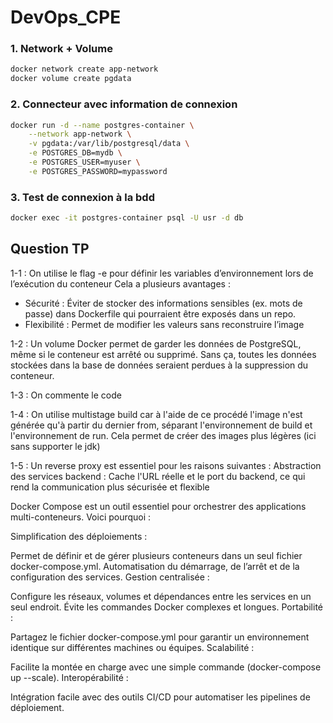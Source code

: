 # DevOps_CPE

### 1. Network + Volume
```bash
docker network create app-network
docker volume create pgdata
```

### 2. Connecteur avec information de connexion
```bash
docker run -d --name postgres-container \
    --network app-network \
    -v pgdata:/var/lib/postgresql/data \
    -e POSTGRES_DB=mydb \
    -e POSTGRES_USER=myuser \
    -e POSTGRES_PASSWORD=mypassword
```

### 3. Test de connexion à la bdd
```bash
docker exec -it postgres-container psql -U usr -d db
```

## Question TP
1-1 :
On utilise le flag -e pour définir les variables d’environnement lors de l’exécution du conteneur
Cela a plusieurs avantages :
- Sécurité : Éviter de stocker des informations sensibles (ex. mots de passe) dans Dockerfile qui pourraient être exposés dans un repo.
- Flexibilité : Permet de modifier les valeurs sans reconstruire l’image

1-2 :
Un volume Docker permet de garder les données de PostgreSQL, même si le conteneur est arrêté ou supprimé. Sans ça, toutes les données stockées dans la base de données seraient perdues à la suppression du conteneur.

1-3 :
On commente le code

1-4 :
On utilise multistage build car à l'aide de ce procédé l'image n'est générée qu'à partir du dernier from, séparant l'environnement de build et l'environnement de run. Cela permet de créer des images plus légères (ici sans supporter le jdk)

1-5 : 
Un reverse proxy est essentiel pour les raisons suivantes :
Abstraction des services backend : Cache l'URL réelle et le port du backend, ce qui rend la communication plus sécurisée et flexible

Docker Compose est un outil essentiel pour orchestrer des applications multi-conteneurs. Voici pourquoi :

Simplification des déploiements :

Permet de définir et de gérer plusieurs conteneurs dans un seul fichier docker-compose.yml.
Automatisation du démarrage, de l’arrêt et de la configuration des services.
Gestion centralisée :

Configure les réseaux, volumes et dépendances entre les services en un seul endroit.
Évite les commandes Docker complexes et longues.
Portabilité :

Partagez le fichier docker-compose.yml pour garantir un environnement identique sur différentes machines ou équipes.
Scalabilité :

Facilite la montée en charge avec une simple commande (docker-compose up --scale).
Interopérabilité :

Intégration facile avec des outils CI/CD pour automatiser les pipelines de déploiement.
